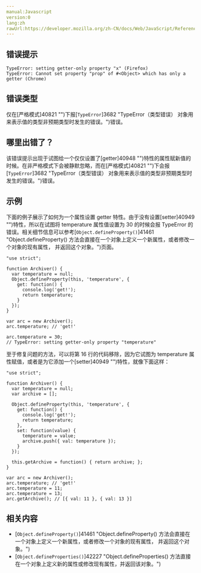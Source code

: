 ```yaml
---
manual:Javascript
version:0
lang:zh
rawUrl:https://developer.mozilla.org/zh-CN/docs/Web/JavaScript/Reference/Errors/Getter_only#
---
```






## 错误提示<a name="错误提示"></a>

```
TypeError: setting getter-only property "x" (Firefox)
TypeError: Cannot set property "prop" of #<Object> which has only a getter (Chrome)

```

## 错误类型<a name="错误类型"></a>


仅在[严格模式]40821 "")下报[`TypeError`]3682 "TypeError（类型错误） 对象用来表示值的类型非预期类型时发生的错误。")错误。


## 哪里出错了？<a name="哪里出错了？"></a>


该错误提示出现于试图给一个仅仅设置了[getter]40948 "")特性的属性赋新值的时候。在非严格模式下会被静默忽略，而在[严格模式]40821 "")下会报[`TypeError`]3682 "TypeError（类型错误） 对象用来表示值的类型非预期类型时发生的错误。")错误。


## 示例<a name="示例"></a>


下面的例子展示了如何为一个属性设置 getter 特性。由于没有设置[setter]40949 "")特性，所以在试图将 temperature 属性值设置为 30 的时候会报 TypeError 的错误。相关细节信息可以参考[`Object.defineProperty()`]41461 "Object.defineProperty() 方法会直接在一个对象上定义一个新属性，或者修改一个对象的现有属性， 并返回这个对象。")页面。


```
"use strict";

function Archiver() { 
  var temperature = null; 
  Object.defineProperty(this, 'temperature', { 
    get: function() { 
      console.log('get!'); 
      return temperature; 
    }
  });
}

var arc = new Archiver(); 
arc.temperature; // 'get!'

arc.temperature = 30;
// TypeError: setting getter-only property "temperature"
```


至于修复问题的方法，可以将第 16 行的代码移除，因为它试图为 temperature 属性赋值，或者是为它添加一个[setter]40949 "")特性，就像下面这样：


```
"use strict";

function Archiver() {
  var temperature = null;
  var archive = [];

  Object.defineProperty(this, 'temperature', {
    get: function() {
      console.log('get!');
      return temperature;
    },
    set: function(value) {
      temperature = value;
      archive.push({ val: temperature });
    }
  });

  this.getArchive = function() { return archive; };
}

var arc = new Archiver();
arc.temperature; // 'get!'
arc.temperature = 11;
arc.temperature = 13;
arc.getArchive(); // [{ val: 11 }, { val: 13 }] 

```

## 相关内容<a name="相关内容"></a>

* [`Object.defineProperty()`]41461 "Object.defineProperty() 方法会直接在一个对象上定义一个新属性，或者修改一个对象的现有属性， 并返回这个对象。")
* [`Object.defineProperties()`]42227 "Object.defineProperties() 方法直接在一个对象上定义新的属性或修改现有属性，并返回该对象。")



